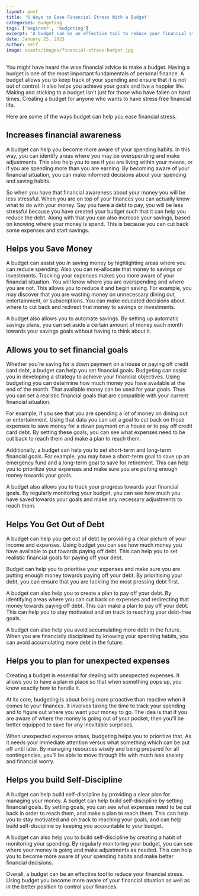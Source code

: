 ```yaml
---
layout: post
title: '6 Ways to Ease Financial Stress With a Budget'
categories: Budgeting
tags: ['beginner', 'budgeting']
excerpt: 'A budget can be an effective tool to reduce your financial stress. Using budget you become more aware of your financial situation as well as in the better position to control your finances.'
date: January 25, 2023
author: self
image: assets/images/financial-stress-budget.jpg
---
```


You might have heard the wise financial advice to make a budget. Having a budget is one of the most important fundamentals of personal finance. A budget allows you to keep track of your spending and ensure that it is not out of control. It also helps you achieve your goals and live a happier life. Making and sticking to a budget isn't just for those who have fallen on hard times. Creating a budget for anyone who wants to have stress free financial life.

Here are some of the ways budget can help you ease financial stress.

## Increases financial awareness

A budget can help you become more aware of your spending habits. In this way, you can identify areas where you may be overspending and make adjustments. This also help you to see if you are living within your means, or if you are spending more than you are earning. By becoming aware of your financial situation, you can make informed decisions about your spending and saving habits.

So when you have that financial awareness about your money you will be less stressful. When you are on top of your finances you can actually know what to do with your money. Say you have a debt to pay, you will be less stressful because you have created your budget such that it can help you reduce the debt. Along with that you can also increase your savings, based on knowing where your money is spend. This is because you can cut back some expenses and start savings.

## Helps you Save Money

A budget can assist you in saving money by highlighting areas where you can reduce spending. Also you can re-allocate that money to savings or investments. Tracking your expenses makes you more aware of your financial situation. You will know where you are overspending and where you are not. This allows you to reduce it and begin saving. For example, you may discover that you are wasting money on unnecessary dining out, entertainment, or subscriptions. You can make educated decisions about where to cut back and redirect that money to savings or investments.

A budget also allows you to automate savings. By setting up automatic savings plans, you can set aside a certain amount of money each month towards your savings goals without having to think about it.

## Allows you to set financial goals

Whether you're saving for a down payment on a house or paying off credit card debt, a budget can help you set financial goals. Budgeting can assist you in developing a strategy to achieve your financial objectives. Using budgeting you can determine how much money you have available at the end of the month. That available money can be used for your goals. Thus you can set a realistic financial goals that are compatible with your current financial situation.

For example, if you see that you are spending a lot of money on dining out or entertainment. Using that data you can set a goal to cut back on those expenses to save money for a down payment on a house or to pay off credit card debt. By setting these goals, you can see what expenses need to be cut back to reach them and make a plan to reach them.

Additionally, a budget can help you to set short-term and long-term financial goals. For example, you may have a short-term goal to save up an emergency fund and a long-term goal to save for retirement. This can help you to prioritize your expenses and make sure you are putting enough money towards your goals.

A budget also allows you to track your progress towards your financial goals. By regularly monitoring your budget, you can see how much you have saved towards your goals and make any necessary adjustments to reach them.

## Helps You Get Out of Debt

A budget can help you get out of debt by providing a clear picture of your income and expenses. Using budget you can see how much money you have available to put towards paying off debt. This can help you to set realistic financial goals for paying off your debt.

Budget can help you to prioritise your expenses and make sure you are putting enough money towards paying off your debt. By prioritising your debt, you can ensure that you are tackling the most pressing debt first.

A budget can also help you to create a plan to pay off your debt. By identifying areas where you can cut back on expenses and redirecting that money towards paying off debt. This can make a plan to pay off your debt. This can help you to stay motivated and on track to reaching your debt-free goals.

A budget can also help you avoid accumulating more debt in the future. When you are financially disciplined by knowing your spending habits, you can avoid accumulating more debt in the future.

## Helps you to plan for unexpected expenses

Creating a budget is essential for dealing with unexpected expenses. It allows you to have a plan in place so that when something pops up, you know exactly how to handle it.

At its core, budgeting is about being more proactive than reactive when it comes to your finances. It involves taking the time to track your spending and to figure out where you want your money to go. The idea is that if you are aware of where the money is going out of your pocket, then you’ll be better equipped to save for any inevitable surprises.

When unexpected expense arises, budgeting helps you to prioritize that. As it needs your immediate attention versus what something which can be put off until later. By managing resources wisely and being prepared for all contingencies, you’ll be able to move through life with much less anxiety and financial worry.

## Helps you build Self-Discipline

A budget can help build self-discipline by providing a clear plan for managing your money. A budget can help build self-discipline by setting financial goals. By setting goals, you can see what expenses need to be cut back in order to reach them, and make a plan to reach them. This can help you to stay motivated and on track to reaching your goals, and can help build self-discipline by keeping you accountable to your budget.

A budget can also help you to build self-discipline by creating a habit of monitoring your spending. By regularly monitoring your budget, you can see where your money is going and make adjustments as needed. This can help you to become more aware of your spending habits and make better financial decisions.

Overall, a budget can be an effective tool to reduce your financial stress. Using budget you become more aware of your financial situation as well as in the better position to control your finances.
